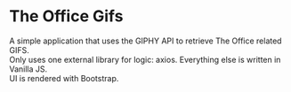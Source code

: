 # The Office Gifs
A simple application that uses the GIPHY API to retrieve The Office related GIFS. <br>
Only uses one external library for logic: axios. Everything else is written in Vanilla JS. <br>
UI is rendered with Bootstrap.
